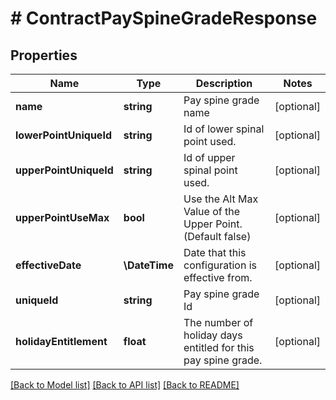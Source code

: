 # # ContractPaySpineGradeResponse

## Properties

Name | Type | Description | Notes
------------ | ------------- | ------------- | -------------
**name** | **string** | Pay spine grade name | [optional]
**lowerPointUniqueId** | **string** | Id of lower spinal point used. | [optional]
**upperPointUniqueId** | **string** | Id of upper spinal point used. | [optional]
**upperPointUseMax** | **bool** | Use the Alt Max Value of the Upper Point. (Default false) | [optional]
**effectiveDate** | **\DateTime** | Date that this configuration is effective from. | [optional]
**uniqueId** | **string** | Pay spine grade Id | [optional]
**holidayEntitlement** | **float** | The number of holiday days entitled for this pay spine grade. | [optional]

[[Back to Model list]](../../README.md#models) [[Back to API list]](../../README.md#endpoints) [[Back to README]](../../README.md)
